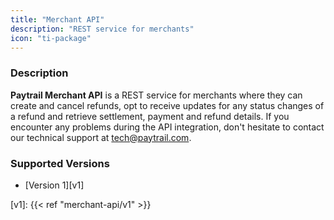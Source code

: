 ```yaml
---
title: "Merchant API"
description: "REST service for merchants"
icon: "ti-package"
---
```


### Description

**Paytrail Merchant API** is a REST service for merchants where they can create and cancel refunds, opt to receive updates for any status changes of a refund and retrieve settlement, payment and refund details. If you encounter any problems during the API integration, don't hesitate to contact our technical support at <tech@paytrail.com>.

### Supported Versions

- [Version 1][v1]

[v1]: {{< ref "merchant-api/v1" >}}
